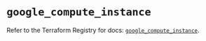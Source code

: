 # `google_compute_instance`

Refer to the Terraform Registry for docs: [`google_compute_instance`](https://registry.terraform.io/providers/hashicorp/google-beta/5.22.0/docs/resources/google_compute_instance).
